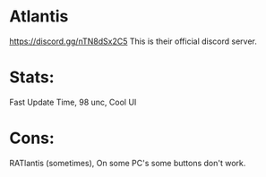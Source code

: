 # Atlantis
https://discord.gg/nTN8dSx2C5 
This is their official discord server. 
# Stats:
Fast Update Time,
98 unc,
Cool UI
# Cons:
RATlantis (sometimes),
On some PC's some buttons don't work.

